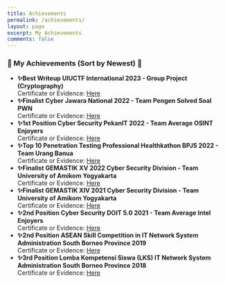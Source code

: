 ```yaml
---
title: Achievements
permalink: /achievements/
layout: page
excerpt: My Achievements
comments: false
---
```


### 🔐 My Achievements (Sort by Newest) 🔐
- **✨Best Writeup UIUCTF International 2023 - Group Project (Cryptography)**\
Certificate or Evidence: [Here](/assets/img/achievements/UIUCTF_2023_Best_Writeup.png)
- **✨Finalist Cyber Jawara National 2022 - Team Pengen Solved Soal PWN**\
Certificate or Evidence: [Here](/assets/img/achievements/Finalist_CyberJawara2022.png)
- **✨1st Position Cyber Security PekanIT 2022 - Team Average OSINT Enjoyers**\
Certificate or Evidence: [Here](/assets/files/Juara%201%20Cyber%20Security%20Pekan%20IT%202022%20-%20Muhammad%20Ichwan%20(2).pdf)
- **✨Top 10 Penetration Testing Professional Healthkathon BPJS 2022 - Team Urang Banua**\
Certificate or Evidence: [Here](/assets/files/Muhammad%20Ichwan_Finalis%20BPJS%20Healthkathon%20-%20Urang%20Banua.pdf)
- **✨Finalist GEMASTIK XV 2022 Cyber Security Division - Team University of Amikom Yogyakarta**\
Certificate or Evidence: [Here](/assets/files/Finalis%20Gemastik15%20Muhammad%20Ichwan.pdf)
- **✨Finalist GEMASTIK XIV 2021 Cyber Security Division - Team University of Amikom Yogyakarta**\
Certificate or Evidence: [Here](/assets/files/Muhammad%20Ichwan_Gemastik2021.pdf)
- **✨2nd Position Cyber Security DOIT 5.0 2021 - Team Average Intel Enjoyers**\
Certificate or Evidence: [Here](/assets/files/Muhammad%20Ichwan_Juara%202%20Cyber%20Security%20DOIT%205.0.pdf)
- **✨2nd Position ASEAN Skill Competition in IT Network System Administration South Borneo Province 2019**\
Certificate or Evidence: [Here](/assets/files/Muhammad%20Ichwan_Juara%202%20ASC%20IT%20Network%20System%20Administration.pdf)
- **✨3rd Position Lomba Kompetensi Siswa (LKS) IT Network System Administration South Borneo Province 2018**\
Certificate or Evidence: [Here](/assets/files/Muhammad%20Ichwan_Juara%203%20LKS%20IT%20Network%20System%20Administration.pdf)

